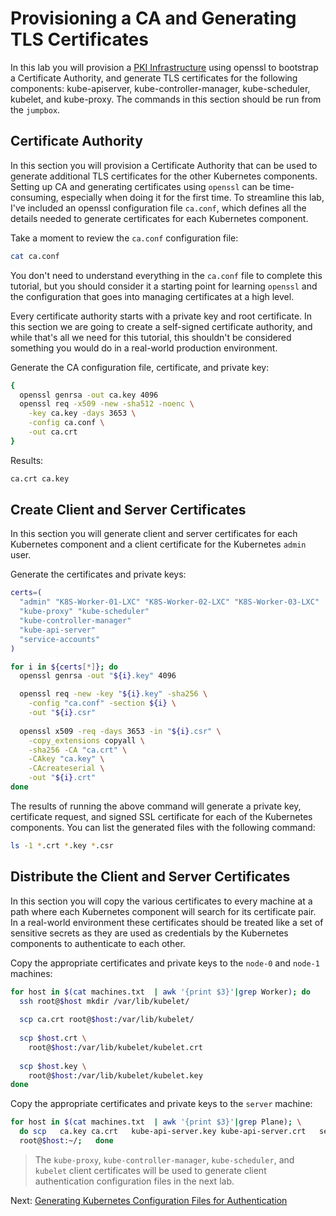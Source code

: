 # Provisioning a CA and Generating TLS Certificates

In this lab you will provision a [PKI Infrastructure](https://en.wikipedia.org/wiki/Public_key_infrastructure) using openssl to bootstrap a Certificate Authority, and generate TLS certificates for the following components: kube-apiserver, kube-controller-manager, kube-scheduler, kubelet, and kube-proxy. The commands in this section should be run from the `jumpbox`.

## Certificate Authority

In this section you will provision a Certificate Authority that can be used to generate additional TLS certificates for the other Kubernetes components. Setting up CA and generating certificates using `openssl` can be time-consuming, especially when doing it for the first time. To streamline this lab, I've included an openssl configuration file `ca.conf`, which defines all the details needed to generate certificates for each Kubernetes component. 

Take a moment to review the `ca.conf` configuration file:

```bash
cat ca.conf
```

You don't need to understand everything in the `ca.conf` file to complete this tutorial, but you should consider it a starting point for learning `openssl` and the configuration that goes into managing certificates at a high level.

Every certificate authority starts with a private key and root certificate. In this section we are going to create a self-signed certificate authority, and while that's all we need for this tutorial, this shouldn't be considered something you would do in a real-world production environment.

Generate the CA configuration file, certificate, and private key:

```bash
{
  openssl genrsa -out ca.key 4096
  openssl req -x509 -new -sha512 -noenc \
    -key ca.key -days 3653 \
    -config ca.conf \
    -out ca.crt
}
```

Results:

```txt
ca.crt ca.key
```

## Create Client and Server Certificates

In this section you will generate client and server certificates for each Kubernetes component and a client certificate for the Kubernetes `admin` user.

Generate the certificates and private keys:

```bash
certs=(
  "admin" "K8S-Worker-01-LXC" "K8S-Worker-02-LXC" "K8S-Worker-03-LXC"
  "kube-proxy" "kube-scheduler"
  "kube-controller-manager"
  "kube-api-server"
  "service-accounts"
)
```

```bash
for i in ${certs[*]}; do
  openssl genrsa -out "${i}.key" 4096

  openssl req -new -key "${i}.key" -sha256 \
    -config "ca.conf" -section ${i} \
    -out "${i}.csr"
  
  openssl x509 -req -days 3653 -in "${i}.csr" \
    -copy_extensions copyall \
    -sha256 -CA "ca.crt" \
    -CAkey "ca.key" \
    -CAcreateserial \
    -out "${i}.crt"
done
```

The results of running the above command will generate a private key, certificate request, and signed SSL certificate for each of the Kubernetes components. You can list the generated files with the following command:

```bash
ls -1 *.crt *.key *.csr
```

## Distribute the Client and Server Certificates

In this section you will copy the various certificates to every machine at a path where each Kubernetes component will search for its certificate pair. In a real-world environment these certificates should be treated like a set of sensitive secrets as they are used as credentials by the Kubernetes components to authenticate to each other.

Copy the appropriate certificates and private keys to the `node-0` and `node-1` machines:

```bash
for host in $(cat machines.txt  | awk '{print $3}'|grep Worker); do
  ssh root@$host mkdir /var/lib/kubelet/
  
  scp ca.crt root@$host:/var/lib/kubelet/
    
  scp $host.crt \
    root@$host:/var/lib/kubelet/kubelet.crt
    
  scp $host.key \
    root@$host:/var/lib/kubelet/kubelet.key
done
```

Copy the appropriate certificates and private keys to the `server` machine:

```bash
for host in $(cat machines.txt  | awk '{print $3}'|grep Plane); \
  do scp   ca.key ca.crt   kube-api-server.key kube-api-server.crt   service-accounts.key service-accounts.crt \
  root@$host:~/;   done
```

> The `kube-proxy`, `kube-controller-manager`, `kube-scheduler`, and `kubelet` client certificates will be used to generate client authentication configuration files in the next lab.

Next: [Generating Kubernetes Configuration Files for Authentication](05-kubernetes-configuration-files.md)
